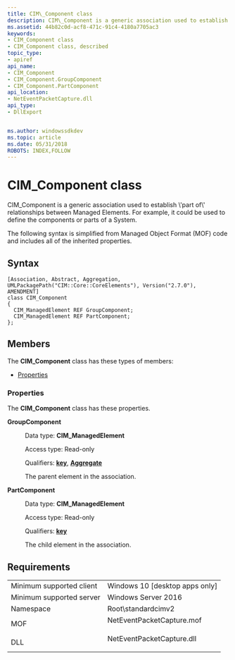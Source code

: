 ```yaml
---
title: CIM\_Component class
description: CIM\_Component is a generic association used to establish \\'part of\\' relationships between Managed Elements. For example, it could be used to define the components or parts of a System.
ms.assetid: 44b82c0d-acf8-471c-91c4-4180a7705ac3
keywords:
- CIM_Component class
- CIM_Component class, described
topic_type:
- apiref
api_name:
- CIM_Component
- CIM_Component.GroupComponent
- CIM_Component.PartComponent
api_location:
- NetEventPacketCapture.dll
api_type:
- DllExport


ms.author: windowssdkdev
ms.topic: article
ms.date: 05/31/2018
ROBOTS: INDEX,FOLLOW
---
```


# CIM\_Component class

CIM\_Component is a generic association used to establish \\'part of\\' relationships between Managed Elements. For example, it could be used to define the components or parts of a System.

The following syntax is simplified from Managed Object Format (MOF) code and includes all of the inherited properties.

## Syntax

``` syntax
[Association, Abstract, Aggregation, UMLPackagePath("CIM::Core::CoreElements"), Version("2.7.0"), AMENDMENT]
class CIM_Component
{
  CIM_ManagedElement REF GroupComponent;
  CIM_ManagedElement REF PartComponent;
};
```

## Members

The **CIM\_Component** class has these types of members:

-   [Properties](#properties)

### Properties

The **CIM\_Component** class has these properties.

<dl> <dt>

**GroupComponent**
</dt> <dd> <dl> <dt>

Data type: **CIM\_ManagedElement**
</dt> <dt>

Access type: Read-only
</dt> <dt>

Qualifiers: [**key**](/windows/win32/wmisdk/key-qualifier), [**Aggregate**](/windows/win32/wmisdk/standard-qualifiers)
</dt> </dl>

The parent element in the association.

</dd> <dt>

**PartComponent**
</dt> <dd> <dl> <dt>

Data type: **CIM\_ManagedElement**
</dt> <dt>

Access type: Read-only
</dt> <dt>

Qualifiers: [**key**](/windows/win32/wmisdk/key-qualifier)
</dt> </dl>

The child element in the association.

</dd> </dl>

## Requirements



|                                     |                                                                                                      |
|-------------------------------------|------------------------------------------------------------------------------------------------------|
| Minimum supported client<br/> | Windows 10 \[desktop apps only\]<br/>                                                          |
| Minimum supported server<br/> | Windows Server 2016<br/>                                                                       |
| Namespace<br/>                | Root\\standardcimv2<br/>                                                                       |
| MOF<br/>                      | <dl> <dt>NetEventPacketCapture.mof</dt> </dl> |
| DLL<br/>                      | <dl> <dt>NetEventPacketCapture.dll</dt> </dl> |



 

